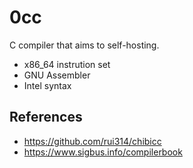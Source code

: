# 0cc
C compiler that aims to self-hosting.
- x86_64 instrution set
- GNU Assembler
- Intel syntax

## References
- https://github.com/rui314/chibicc
- https://www.sigbus.info/compilerbook
